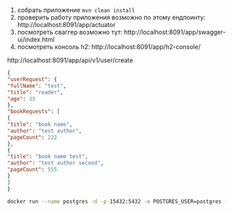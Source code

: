 1. собрать приложение `mvn clean install`
2. проверить работу приложения возможно по этому ендпоинту: http://localhost:8091/app/actuator
3. посмотреть сваггер возможно тут: http://localhost:8091/app/swagger-ui/index.html
4. посмотреть консоль h2: http://localhost:8091/app/h2-console/

http://localhost:8091/app/api/v1/user/create

```json
{
"userRequest": {
"fullName": "test",
"title": "reader",
"age": 33
},
"bookRequests": [
{
"title": "book name",
"author": "test author",
"pageCount": 222
},
{
"title": "book name test",
"author": "test author second",
"pageCount": 555
}
]
}
```
```bash
docker run --name postgres -d -p 15432:5432 -e POSTGRES_USER=postgres -e POSTGRES_PASSWORD=postgres postgres:alpine
```

